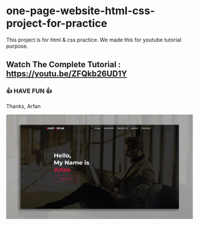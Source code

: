 # one-page-website-html-css-project-for-practice
This project is for html &amp; css practice. We made this for youtube tutorial purpose.

## Watch The Complete Tutorial : https://youtu.be/ZFQkb26UD1Y

### 👍 HAVE FUN 👍
Thanks, Arfan

![Watch Now](./img/Design.jpg)
